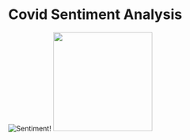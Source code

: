# Covid Sentiment Analysis

![Sentiment!](https://github.com/chens28/Cycle_Challenge_Map/blob/main/Twisted_29.png)
<img src="Assets/icon.png" width="200">

